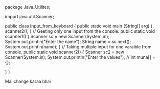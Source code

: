 package Java_Utilites;

import java.util.Scanner;

public class Input_from_keyboard
{
    public static void main (String[] arg)
{
 scanner2();
}
// Geeting only one input from the console.
public static void scanner1() {
    Scanner sc = new Scanner(System.in);
    System.out.println("Enter the name");
    String name = sc.next();
    System.out.println(name);
}
// Taking multiple input for one varaible from console.
 public static void scanner2()
 {
     Scanner sc2 = new Scanner(System.in);
     System.out.println("Enter the values");
    // int muna[] = {};

 }
}


Mai change karaa bhai
